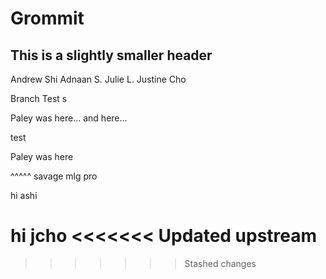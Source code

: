 # Grommit
## This is a slightly smaller header

Andrew Shi
Adnaan S.
Julie L.
Justine Cho

Branch Test
s

Paley was here...
and here...

test 

Paley was here

^^^^^ savage mlg pro

hi ashi

hi jcho
<<<<<<< Updated upstream
=======

>>>>>>> Stashed changes

